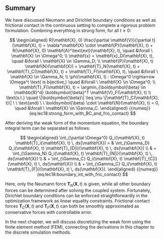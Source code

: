## Summary

We have discussed Neumann and Dirichlet boundary conditions as well as frictional contact in the continuous setting to complete a rigorous problem formulation. Combining everything in strong form, for all $t \geq 0$:

$$
\begin{aligned}
    R(\mathbf{X}, 0) \frac{\partial \mathbf{V}}{\partial t}(\mathbf{X}, t) = \nabla^\mathbf{X} \cdot \mathbf{P}(\mathbf{X}, t) + R(\mathbf{X}, 0) \mathbf{A}^\text{ext}(\mathbf{X}, t), \quad &\forall \ \mathbf{X} \in \Omega^0; \\
    \mathbf{x} = \mathbf{x}_D(\mathbf{X}, t), \quad &\forall \ \mathbf{X} \in \Gamma_D; \\
    \mathbf{P}(\mathbf{X}, t) \mathbf{N}(\mathbf{X}) = \mathbf{T}_N(\mathbf{X}, t) + \mathbf{T}_C(\mathbf{X}, t) + \mathbf{T}_F(\mathbf{X}, t), \quad &\forall \ \mathbf{X} \in \Gamma_N; \\
    \phi(\mathbf{X}, t) : \Omega^0 \rightarrow \Omega^t \text{ is bijective,} \quad &\forall \ \mathbf{X} \in \Omega^0; \\
    \mathbf{T}_F(\mathbf{X}, t) = \argmin_{\boldsymbol{\beta} \in \mathbb{R}^d} \boldsymbol{\beta}^T \mathbf{V}_F(\mathbf{X}, t) \\
    \text{s.t.} \quad \|\boldsymbol{\beta}\| \leq \mu \|\mathbf{T}_C(\mathbf{X}, t)\| \ \ \text{and} \ \ \boldsymbol{\beta} \cdot \mathbf{N}(\mathbf{X}, t) = 0, \quad &\forall \ \mathbf{X} \in \Gamma_C.
\end{aligned}
{{numeq}}{eq:lec18:strong_form_with_BC_and_fric_contact}
$$

After deriving the weak form of the momentum equation, the boundary integral term can be separated as follows:

$$
\begin{aligned}
    \int_{\partial \Omega^0} Q_i(\mathbf{X}, t) \mathbf{T}_i(\mathbf{X}, t) \, ds(\mathbf{X}) = & \int_{\Gamma_D} Q_i(\mathbf{X}, t) \mathbf{T}_{D|i}(\mathbf{X}, t) \, ds(\mathbf{X}) \\
    & + \int_{\Gamma_N} Q_i(\mathbf{X}, t) \mathbf{T}_{N|i}(\mathbf{X}, t) \, ds(\mathbf{X}) \\
    & + \int_{\Gamma_C} Q_i(\mathbf{X}, t) \mathbf{T}_{C|i}(\mathbf{X}, t) \, ds(\mathbf{X}) \\
    & + \int_{\Gamma_C} Q_i(\mathbf{X}, t) \mathbf{T}_{F|i}(\mathbf{X}, t) \, ds(\mathbf{X}).
\end{aligned}
{{numeq}}{eq:lec18:boundary_int_with_fric_contact}
$$

Here, only the Neumann force $\mathbf{T}_N(\mathbf{X}, t)$ is given, while all other boundary forces can be determined after solving the coupled system. Fortunately, Dirichlet boundary conditions can be enforced straightforwardly in the optimization framework as linear equality constraints. Frictional contact forces $\mathbf{T}_C(\mathbf{X}, t)$ and $\mathbf{T}_F(\mathbf{X}, t)$ can both be smoothly approximated as conservative forces with controllable error.

In the next chapter, we will discuss discretizing the weak form using the finite element method (FEM), connecting the derivations in this chapter to the discrete simulation methods.
